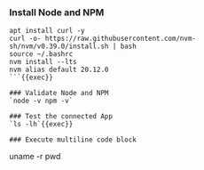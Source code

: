 
### Install Node and NPM
```
apt install curl -y
curl -o- https://raw.githubusercontent.com/nvm-sh/nvm/v0.39.0/install.sh | bash
source ~/.bashrc
nvm install --lts
nvm alias default 20.12.0
```{{exec}}

### Validate Node and NPM
`node -v npm -v`

### Test the connected App
`ls -lh`{{exec}}

### Execute multiline code block

```
uname -r
pwd
```{{exec}}